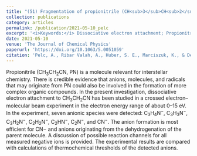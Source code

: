 ```yaml
---
title: "(51) Fragmentation of propionitrile (CH<sub>3</sub>CH<sub>2</sub>CN) by low energy electrons"
collection: publications
category: articles
permalink: /publication/2021-05-10_pelc
excerpt: '<i>Keywords:</i> Dissociative electron attachment; Propionitrile; Low energy electrons'
date: 2021-05-10
venue: 'The Journal of Chemical Physics'
paperurl: 'https://doi.org/10.1063/5.0051059'
citation: 'Pelc, A., Ribar Valah, A., Huber, S. E., Marciszuk, K., & Denifl, S. (2021). Fragmentation of propionitrile (CH3CH2CN) by low energy electrons. <i>The Journal of Chemical Physics, 154</i>, 184301.'
---
```


Propionitrile (CH<sub>3</sub>CH<sub>2</sub>CN, PN) is a molecule relevant for interstellar chemistry. There is credible evidence that anions,  molecules, and radicals that may originate from PN could also be involved in the formation of more complex organic compounds. In the present investigation, dissociative electron attachment to CH<sub>3</sub>CH<sub>2</sub>CN has been studied in a crossed electron–molecular beam experiment in the electron energy range of about 0–15 eV. In the experiment, seven anionic species were detected: C<sub>3</sub>H<sub>4</sub>N<sup>−</sup>, C<sub>3</sub>H<sub>3</sub>N<sup>−</sup>, C<sub>3</sub>H<sub>2</sub>N<sup>−</sup>, C<sub>2</sub>H<sub>2</sub>N<sup>−</sup>, C<sub>2</sub>HN<sup>−</sup>, C<sub>2</sub>N<sup>−</sup>, and CN<sup>−</sup>. The anion formation is most efficient for CN− and anions originating from the dehydrogenation of the parent molecule. A discussion of possible reaction channels for all measured negative ions is provided. The experimental results are compared with calculations of thermochemical thresholds of the detected anions.